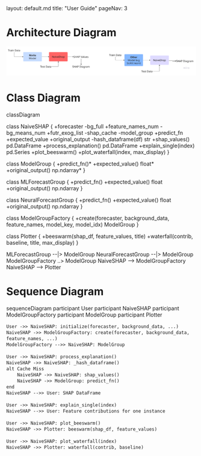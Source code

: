 <frontmatter>
layout: default.md
title: "User Guide"
pageNav: 3
</frontmatter>

<br>

# Architecture Diagram

![SHAP Architecture Diagram](../src/shap_architecture.png)

# Class Diagram

<mermaid>
classDiagram

class NaiveSHAP {
+forecaster
-bg_full
+feature_names_num
-bg_means_num
+futr_exog_list
-shap_cache
-model_group
+predict_fn
+expected_value
+original_output
-hash_dataframe(df) str
+shap_values() pd.DataFrame
+process_explanation() pd.DataFrame
+explain_single(index) pd.Series
+plot_beeswarm()
+plot_waterfall(index, max_display)
}

class ModelGroup {
+predict_fn()\*
+expected_value() float\*
+original_output() np.ndarray\*
}

class MLForecastGroup {
+predict_fn()
+expected_value() float
+original_output() np.ndarray
}

class NeuralForecastGroup {
+predict_fn()
+expected_value() float
+original_output() np.ndarray
}

class ModelGroupFactory {
+create(forecaster, background_data, feature_names, model_key, model_idx) ModelGroup
}

class Plotter {
+beeswarm(shap_df, feature_values, title)
+waterfall(contrib, baseline, title, max_display)
}

MLForecastGroup --|> ModelGroup
NeuralForecastGroup --|> ModelGroup
ModelGroupFactory ..> ModelGroup
NaiveSHAP --> ModelGroupFactory
NaiveSHAP --> Plotter
</mermaid>

# Sequence Diagram

<mermaid>

sequenceDiagram
participant User
participant NaiveSHAP
participant ModelGroupFactory
participant ModelGroup
participant Plotter

    User ->> NaiveSHAP: initialize(forecaster, background_data, ...)
    NaiveSHAP ->> ModelGroupFactory: create(forecaster, background_data, feature_names, ...)
    ModelGroupFactory -->> NaiveSHAP: ModelGroup

    User ->> NaiveSHAP: process_explanation()
    NaiveSHAP ->> NaiveSHAP: _hash_dataframe()
    alt Cache Miss
        NaiveSHAP ->> NaiveSHAP: shap_values()
        NaiveSHAP ->> ModelGroup: predict_fn()
    end
    NaiveSHAP -->> User: SHAP DataFrame

    User ->> NaiveSHAP: explain_single(index)
    NaiveSHAP -->> User: Feature contributions for one instance

    User ->> NaiveSHAP: plot_beeswarm()
    NaiveSHAP ->> Plotter: beeswarm(shap_df, feature_values)

    User ->> NaiveSHAP: plot_waterfall(index)
    NaiveSHAP ->> Plotter: waterfall(contrib, baseline)

</mermaid>
